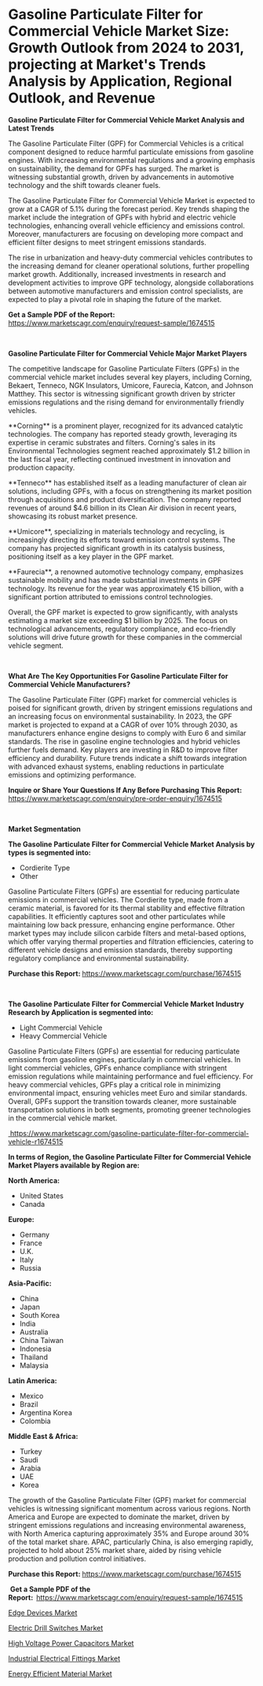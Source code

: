 <p><h1>Gasoline Particulate Filter for Commercial Vehicle Market Size: Growth Outlook from 2024 to 2031, projecting at Market's Trends Analysis by Application, Regional Outlook, and Revenue</h1></p><p><strong>Gasoline Particulate Filter for Commercial Vehicle Market Analysis and Latest Trends</strong></p>
<p><p>The Gasoline Particulate Filter (GPF) for Commercial Vehicles is a critical component designed to reduce harmful particulate emissions from gasoline engines. With increasing environmental regulations and a growing emphasis on sustainability, the demand for GPFs has surged. The market is witnessing substantial growth, driven by advancements in automotive technology and the shift towards cleaner fuels. </p><p>The Gasoline Particulate Filter for Commercial Vehicle Market is expected to grow at a CAGR of 5.1% during the forecast period. Key trends shaping the market include the integration of GPFs with hybrid and electric vehicle technologies, enhancing overall vehicle efficiency and emissions control. Moreover, manufacturers are focusing on developing more compact and efficient filter designs to meet stringent emissions standards. </p><p>The rise in urbanization and heavy-duty commercial vehicles contributes to the increasing demand for cleaner operational solutions, further propelling market growth. Additionally, increased investments in research and development activities to improve GPF technology, alongside collaborations between automotive manufacturers and emission control specialists, are expected to play a pivotal role in shaping the future of the market.</p></p>
<p><strong>Get a Sample PDF of the Report:&nbsp;</strong> <a href="https://www.marketscagr.com/enquiry/request-sample/1674515?utm_campaign=1173&utm_medium=2&utm_source=Github&utm_content=ia&utm_term=10102024&utm_id=gasoline-particulate-filter-for-commercial-vehicle">https://www.marketscagr.com/enquiry/request-sample/1674515</a></p>
<p>&nbsp;</p>
<p><strong>Gasoline Particulate Filter for Commercial Vehicle Major Market Players</strong></p>
<p><p>The competitive landscape for Gasoline Particulate Filters (GPFs) in the commercial vehicle market includes several key players, including Corning, Bekaert, Tenneco, NGK Insulators, Umicore, Faurecia, Katcon, and Johnson Matthey. This sector is witnessing significant growth driven by stricter emissions regulations and the rising demand for environmentally friendly vehicles.</p><p>**Corning** is a prominent player, recognized for its advanced catalytic technologies. The company has reported steady growth, leveraging its expertise in ceramic substrates and filters. Corning's sales in its Environmental Technologies segment reached approximately $1.2 billion in the last fiscal year, reflecting continued investment in innovation and production capacity. </p><p>**Tenneco** has established itself as a leading manufacturer of clean air solutions, including GPFs, with a focus on strengthening its market position through acquisitions and product diversification. The company reported revenues of around $4.6 billion in its Clean Air division in recent years, showcasing its robust market presence.</p><p>**Umicore**, specializing in materials technology and recycling, is increasingly directing its efforts toward emission control systems. The company has projected significant growth in its catalysis business, positioning itself as a key player in the GPF market.</p><p>**Faurecia**, a renowned automotive technology company, emphasizes sustainable mobility and has made substantial investments in GPF technology. Its revenue for the year was approximately €15 billion, with a significant portion attributed to emissions control technologies.</p><p>Overall, the GPF market is expected to grow significantly, with analysts estimating a market size exceeding $1 billion by 2025. The focus on technological advancements, regulatory compliance, and eco-friendly solutions will drive future growth for these companies in the commercial vehicle segment.</p></p>
<p>&nbsp;</p>
<p><strong>What Are The Key Opportunities For Gasoline Particulate Filter for Commercial Vehicle Manufacturers?</strong></p>
<p><p>The Gasoline Particulate Filter (GPF) market for commercial vehicles is poised for significant growth, driven by stringent emissions regulations and an increasing focus on environmental sustainability. In 2023, the GPF market is projected to expand at a CAGR of over 10% through 2030, as manufacturers enhance engine designs to comply with Euro 6 and similar standards. The rise in gasoline engine technologies and hybrid vehicles further fuels demand. Key players are investing in R&D to improve filter efficiency and durability. Future trends indicate a shift towards integration with advanced exhaust systems, enabling reductions in particulate emissions and optimizing performance.</p></p>
<p><strong>Inquire or Share Your Questions If Any Before Purchasing This Report:</strong> <a href="https://www.marketscagr.com/enquiry/pre-order-enquiry/1674515?utm_campaign=1173&utm_medium=2&utm_source=Github&utm_content=ia&utm_term=10102024&utm_id=gasoline-particulate-filter-for-commercial-vehicle">https://www.marketscagr.com/enquiry/pre-order-enquiry/1674515</a></p>
<p>&nbsp;</p>
<p><strong>Market Segmentation</strong></p>
<p><strong>The Gasoline Particulate Filter for Commercial Vehicle Market Analysis by types is segmented into:</strong></p>
<p><ul><li>Cordierite Type</li><li>Other</li></ul></p>
<p><p>Gasoline Particulate Filters (GPFs) are essential for reducing particulate emissions in commercial vehicles. The Cordierite type, made from a ceramic material, is favored for its thermal stability and effective filtration capabilities. It efficiently captures soot and other particulates while maintaining low back pressure, enhancing engine performance. Other market types may include silicon carbide filters and metal-based options, which offer varying thermal properties and filtration efficiencies, catering to different vehicle designs and emission standards, thereby supporting regulatory compliance and environmental sustainability.</p></p>
<p><strong>Purchase this Report:&nbsp;</strong><a href="https://www.marketscagr.com/purchase/1674515?utm_campaign=1173&utm_medium=2&utm_source=Github&utm_content=ia&utm_term=10102024&utm_id=gasoline-particulate-filter-for-commercial-vehicle">https://www.marketscagr.com/purchase/1674515</a></p>
<p>&nbsp;</p>
<p><strong>The Gasoline Particulate Filter for Commercial Vehicle Market Industry Research by Application is segmented into:</strong></p>
<p><ul><li>Light Commercial Vehicle</li><li>Heavy Commercial Vehicle</li></ul></p>
<p><p>Gasoline Particulate Filters (GPFs) are essential for reducing particulate emissions from gasoline engines, particularly in commercial vehicles. In light commercial vehicles, GPFs enhance compliance with stringent emission regulations while maintaining performance and fuel efficiency. For heavy commercial vehicles, GPFs play a critical role in minimizing environmental impact, ensuring vehicles meet Euro and similar standards. Overall, GPFs support the transition towards cleaner, more sustainable transportation solutions in both segments, promoting greener technologies in the commercial vehicle market.</p></p>
<p><a href="https://www.marketscagr.com/gasoline-particulate-filter-for-commercial-vehicle-r1674515?utm_campaign=1173&utm_medium=2&utm_source=Github&utm_content=ia&utm_term=10102024&utm_id=gasoline-particulate-filter-for-commercial-vehicle">&nbsp;https://www.marketscagr.com/gasoline-particulate-filter-for-commercial-vehicle-r1674515</a></p>
<p><strong>In terms of Region, the Gasoline Particulate Filter for Commercial Vehicle Market Players available by Region are:</strong></p>
<p>
    <p> <strong> North America: </strong>
        <ul>
            <li>United States</li>
            <li>Canada</li>
        </ul>
        </p> 
    <p> <strong> Europe: </strong>
        <ul>
            <li>Germany</li>
            <li>France</li>
            <li>U.K.</li>
            <li>Italy</li>
            <li>Russia</li>
        </ul>
        </p> 
    <p> <strong> Asia-Pacific: </strong>
        <ul>
            <li>China</li>
            <li>Japan</li>
            <li>South Korea</li>
            <li>India</li>
            <li>Australia</li>
            <li>China Taiwan</li>
            <li>Indonesia</li>
            <li>Thailand</li>
            <li>Malaysia</li>
        </ul>
        </p> 
    <p> <strong> Latin America: </strong>
        <ul>
            <li>Mexico</li>
            <li>Brazil</li>
            <li>Argentina Korea</li>
            <li>Colombia</li>
        </ul>
        </p> 
    <p> <strong> Middle East & Africa: </strong>
        <ul>
            <li>Turkey</li>
            <li>Saudi</li>
            <li>Arabia</li>
            <li>UAE</li>
            <li>Korea</li>
        </ul>
    </p>
    </p>
<p><p>The growth of the Gasoline Particulate Filter (GPF) market for commercial vehicles is witnessing significant momentum across various regions. North America and Europe are expected to dominate the market, driven by stringent emissions regulations and increasing environmental awareness, with North America capturing approximately 35% and Europe around 30% of the total market share. APAC, particularly China, is also emerging rapidly, projected to hold about 25% market share, aided by rising vehicle production and pollution control initiatives.</p></p>
<p><strong>Purchase this Report: </strong><a href="https://www.marketscagr.com/purchase/1674515?utm_campaign=1173&utm_medium=2&utm_source=Github&utm_content=ia&utm_term=10102024&utm_id=gasoline-particulate-filter-for-commercial-vehicle">https://www.marketscagr.com/purchase/1674515</a></p>
<p>&nbsp;<strong>Get a Sample PDF of the Report:&nbsp;&nbsp;</strong><a href="https://www.marketscagr.com/enquiry/request-sample/1674515?utm_campaign=1173&utm_medium=2&utm_source=Github&utm_content=ia&utm_term=10102024&utm_id=gasoline-particulate-filter-for-commercial-vehicle">https://www.marketscagr.com/enquiry/request-sample/1674515</a></p>
<p><strong></strong></p>
<p><p><a href="https://www.linkedin.com/pulse/edge-devices-market-size-segmentation-trends-growth-analysis-agr5c?utm_campaign=1173&utm_medium=2&utm_source=Github&utm_content=ia&utm_term=10102024&utm_id=gasoline-particulate-filter-for-commercial-vehicle">Edge Devices Market</a></p><p><a href="https://www.linkedin.com/pulse/electric-drill-switches-market-size-share-trends-analysis-report-69qdc?utm_campaign=1173&utm_medium=2&utm_source=Github&utm_content=ia&utm_term=10102024&utm_id=gasoline-particulate-filter-for-commercial-vehicle">Electric Drill Switches Market</a></p><p><a href="https://www.linkedin.com/pulse/strategic-market-insights-navigating-global-high-voltage-jpuyf?utm_campaign=1173&utm_medium=2&utm_source=Github&utm_content=ia&utm_term=10102024&utm_id=gasoline-particulate-filter-for-commercial-vehicle">High Voltage Power Capacitors Market</a></p><p><a href="https://www.linkedin.com/pulse/global-industrial-electrical-fittings-market-analysis-key-sdldc?utm_campaign=1173&utm_medium=2&utm_source=Github&utm_content=ia&utm_term=10102024&utm_id=gasoline-particulate-filter-for-commercial-vehicle">Industrial Electrical Fittings Market</a></p><p><a href="https://github.com/RoccoManning/Market-Research-Report-List-7/blob/main/energy-efficient-material-market.md?utm_campaign=1173&utm_medium=2&utm_source=Github&utm_content=ia&utm_term=10102024&utm_id=gasoline-particulate-filter-for-commercial-vehicle">Energy Efficient Material Market</a></p></p>